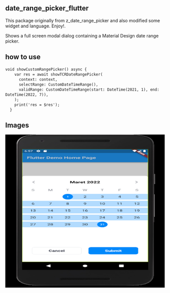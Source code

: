 ## date_range_picker_flutter
This package originally from z_date_range_picker and also modified some widget and language.
Enjoy!.

Shows a full screen modal dialog containing a Material Design date range picker.

## how to use

```
void showCustomRangePicker() async {
    var res = await showTCRDateRangePicker(
      context: context,
      selectRange: CustomDateTimeRange(),
      validRange: CustomDateTimeRange(start: DateTime(2021, 1), end: DateTime(2022, 7)),
    );
    print('res = $res');
  }
```
## Images

<img src="https://raw.githubusercontent.com/rezins/date_range_picker_flutter/main/example/asset/example.png" alt="test receipt" height="484" width="863"/>


